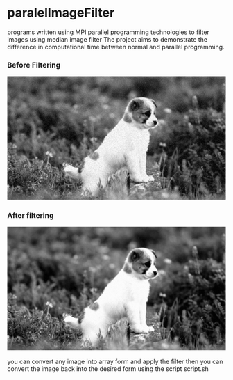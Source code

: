 # paralelImageFilter
 programs written using MPI parallel programming technologies to filter images using median image filter 
The project aims to demonstrate the difference in computational time between normal and parallel programming.

### Before Filtering 

![](https://github.com/daniMusli/paralelImageFilter/blob/master/blured.bmp)

### After filtering 

![](https://github.com/daniMusli/paralelImageFilter/blob/master/afterfilter.jpg)


you can convert any image into array form and apply the filter then you can convert the image back into the desired form using the script script.sh 
